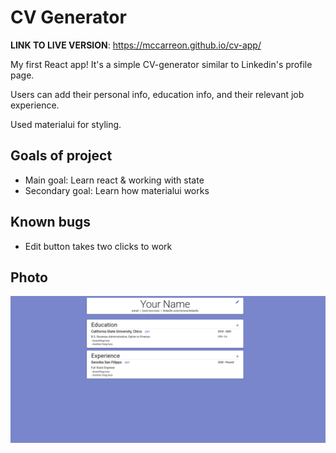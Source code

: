 # CV Generator

**LINK TO LIVE VERSION**: https://mccarreon.github.io/cv-app/

My first React app! It's a simple CV-generator similar to Linkedin's profile page. 

Users can add their personal info, education info, and their relevant job experience. 

Used materialui for styling.
## Goals of project
* Main goal: Learn react & working with state
* Secondary goal: Learn how materialui works

## Known bugs
* Edit button takes two clicks to work


## Photo
![Photo of app](imgs/react-app.png)

